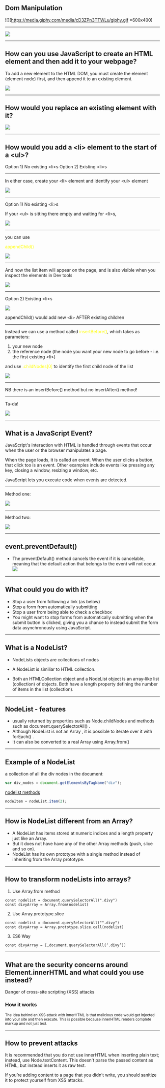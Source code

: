 ## Dom Manipulation

![](https://media.giphy.com/media/cD3ZPn3TTWLu/giphy.gif =600x400)

---

![](https://i.imgur.com/qtjgXV5.png)


---

## How can you use JavaScript to create an HTML element and then add it to your webpage?

To add a new element to the HTML DOM, you must create the element (element node) first, and then append it to an existing element.

![](https://i.imgur.com/6aazYib.png)

---

## How would you replace an existing element with it?


![](https://i.imgur.com/UYhdckR.png)



---

## How would you add a \<li> element to the start of a \<ul>?


Option 1) No existing \<li>s
Option 2) Existing \<li>s

---

In either case, create your \<li> element
and identify your \<ul> element

![](https://i.imgur.com/yzTpsz4.png)



---

Option 1) No existing \<li>s

If your \<ul> is sitting there empty and waiting for \<li>s, 

![](https://i.imgur.com/urAMZup.png)

---

you can use 

<font color='yellow'>appendChild()</font>


![](https://i.imgur.com/3H4SW2p.png)

---

And now the list item will appear on the page, and is also visible when you inspect the elements in Dev tools

![](https://i.imgur.com/yrYxQaq.png)



---

Option 2) Existing \<li>s

![](https://i.imgur.com/j1glpTo.png)


appendChild() would add new \<li> AFTER existing children


---

Instead we can use a method called <font color='yellow'>insertBefore()</font>, which takes as parameters:
1) your new node
2) the reference node (the node you want your new node to go before - i.e. the first existing \<li>)

and use <font color='yellow'>.childNodes[0]</font> to identify the first child node of the list 

![](https://i.imgur.com/ddxuuaD.png)

---

NB there is an insertBefore() method but no insertAfter() method!

---

Ta-da!

![](https://i.imgur.com/hZfmBen.png)

---

## What is a JavaScript Event? 

JavaScript's interaction with HTML is handled through events that occur when the user or the browser manipulates a page.

When the page loads, it is called an event. When the user clicks a button, that click too is an event. Other examples include events like pressing any key, closing a window, resizing a window, etc.

JavaScript lets you execute code when events are detected.

---

Method one:

![](https://i.imgur.com/Nk9OPvi.png)

---

Method two:

![](https://i.imgur.com/tFh49hQ.png)

---

## event.preventDefault() 

* The preventDefault() method cancels the event if it is cancelable, meaning that the default action that belongs to the event will not occur.
![](https://i.imgur.com/XU6Zyaq.png)

---

## What could you do with it? 
* Stop a user from following a link (as below)
* Stop a form from automatically submitting 
* Stop a user from being able to check a checkbox
* You might want to stop forms from automatically submitting when the submit button is clicked, giving you a chance to instead submit the form data asynchronously using JavaScript.

---

## What is a NodeList? 

* NodeLists objects are collections of nodes

* A NodeList is similiar to HTML collection.

* Both an HTMLCollection object and a NodeList object is an array-like list (collection) of objects. Both have a length property defining the number of items in the list (collection).



---

## NodeList - features

* usually returned by properties such as Node.childNodes and methods such as document.querySelectorAll() .
* Although NodeList is not an Array , it is possible to iterate over it with forEach() . 
* It can also be converted to a real Array using Array.from() 


---

## Example of a NodeList

a collection of all the div nodes in the document:

```javascript
var div_nodes = document.getElementsByTagName("div");

```


[nodelist methods](https://developer.mozilla.org/en-US/docs/Web/API/NodeList)


```javascript
nodeItem = nodeList.item(2);

```

---

## How is NodeList different from an Array?

* A NodeList has items stored at numeric indices and a length property just like an Array.
* But it does not have have any of the other Array methods (push, slice and so on). 
* NodeList has its own prototype with a single method instead of inheriting from the Array prototype.


---


## How to transform nodeLists into arrays?
1. Use Array.from method
```javascript=
const nodelist = document.querySelectorAll(".divy")
const divyArray = Array.from(nodelist)
```
2. Use Array.prototype.slice
```javascript=
const nodelist = document.querySelectorAll("".divy")
const divyArray = Array.prototype.slice.call(nodelist)
```

3. ES6 Way
```javascript=
const divyArray = […document.querySelectorAll(‘.divy’)]
```


---

## What are the security concerns around Element.innerHTML and what could you use instead?

Danger of cross-site scripting (XSS) attacks

### How it works

<sub> The idea behind an XSS attack with innerHTML is that malicious code would get injected into your site and then execute. This is possible because innerHTML renders complete markup and not just text. <sub>



---

## How to prevent attacks

It is recommended that you do not use innerHTML when inserting plain text; instead, use Node.textContent. This doesn't parse the passed content as HTML, but instead inserts it as raw text.

If you’re adding content to a page that you didn’t write, you should sanitize it to protect yourself from XSS attacks.

